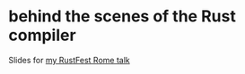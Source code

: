 # behind the scenes of the Rust compiler

Slides for [my RustFest Rome talk](https://rome.rustfest.eu/sessions/behind-the-scenes-of-producing-an-executable)
